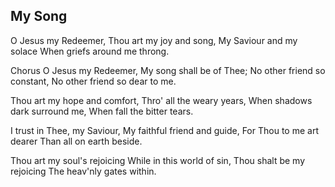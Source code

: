 ## My Song

O Jesus my Redeemer,
Thou art my joy and song,
My Saviour and my solace
When griefs around me throng.

Chorus
O Jesus my Redeemer,
My song shall be of Thee;
No other friend so constant,
No other friend so dear to me.

Thou art my hope and comfort,
Thro' all the weary years,
When shadows dark surround me,
When fall the bitter tears.

I trust in Thee, my Saviour, 
My faithful friend and guide,
For Thou to me art dearer
Than all on earth beside.

Thou art my soul's rejoicing
While in this world of sin,
Thou shalt be my rejoicing
The heav'nly gates within.